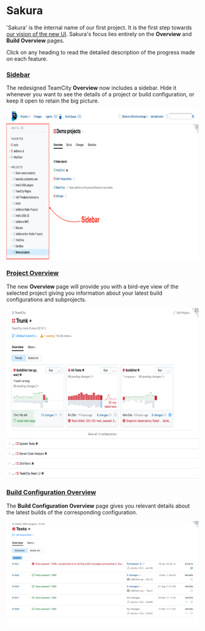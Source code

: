 # Sakura

'Sakura' is the internal name of our first project. It is the first step towards
[our vision of the new UI](README.md).
Sakura's focus lies entirely on the __Overview__ and __Build Overview__ pages.

Click on any heading to read the detailed description of the progress made on each feature.


### [Sidebar](sidebar.md)
The redesigned TeamCity __Overview__ now includes a sidebar. Hide it whenever you want to see the details of a project or build configuration, or keep it open to retain the big picture.

<img height="393" width="869" src="Images/sidebar_main.png">


### [Project Overview](ProjectOverview.md)
The new __Overview__ page will provide you with a bird-eye view of the selected project
giving you information about your latest build configurations and subprojects.

<img height="448" width="676" src="Images/project_overview.png">

### [Build Configuration Overview](BuildConfiguration.md)
The __Build Configuration Overview__ page gives you relevant details about the latest builds of the corresponding configuration.

![Build configuration](Images/BuildConfigurationOverview.png)

[//]: # (## Configurable Tabs)